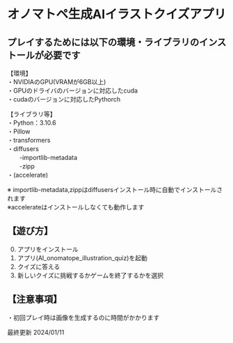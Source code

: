 # オノマトペ生成AIイラストクイズアプリ

## プレイするためには以下の環境・ライブラリのインストールが必要です

【環境】  
・NVIDIAのGPU(VRAMが6GB以上)  
・GPUのドライバのバージョンに対応したcuda  
・cudaのバージョンに対応したPythorch  
  

    
【ライブラリ等】  
・Python：3.10.6  
・Pillow  
・transformers  
・diffusers  
　　-importlib-metadata  
  　　-zipp  
・(accelerate)  
  
※ importlib-metadata,zippはdiffusersインストール時に自動でインストールされます  
※accelerateはインストールしなくても動作します


## 【遊び方】

0. アプリをインストール  
1. アプリ(AI_onomatope_illustration_quiz)を起動  
2. クイズに答える  
3. 新しいクイズに挑戦するかゲームを終了するかを選択  


## 【注意事項】

・初回プレイ時は画像を生成するのに時間がかかります


最終更新 2024/01/11

